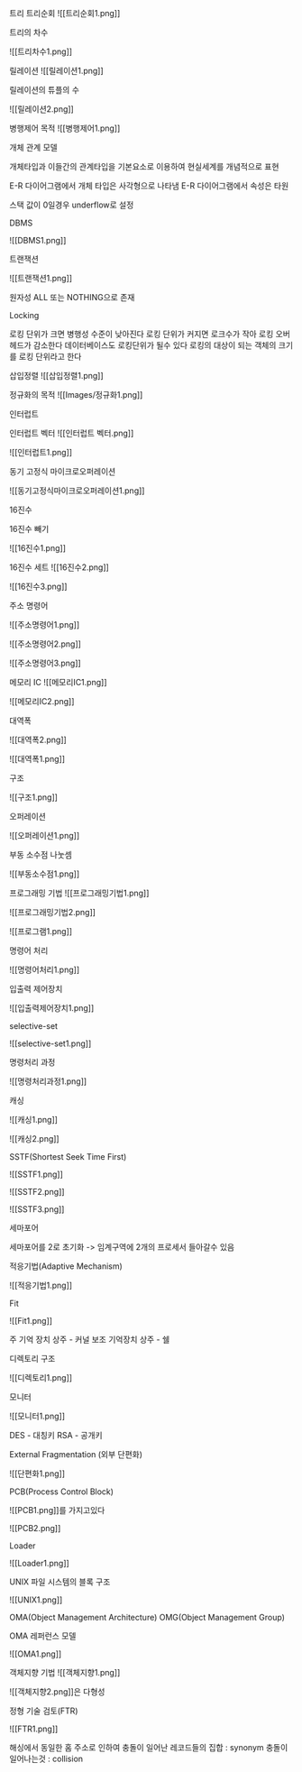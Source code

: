 트리
트리순회
![[트리순회1.png]]


트리의 차수

![[트리차수1.png]]



릴레이션
![[릴레이션1.png]]

릴레이션의 튜플의 수

![[릴레이션2.png]]


병행제어 목적 
![[병행제어1.png]]


개체 관계 모델

개체타입과 이들간의 관계타입을 기본요소로 이용하여 현실세계를 개념적으로 표현

E-R 다이어그램에서 개체 타입은 사각형으로 나타냄
E-R 다이어그램에서 속성은 타원


스택
값이 0일경우 underflow로 설정


DBMS

![[DBMS1.png]]


트랜잭션

![[트랜잭션1.png]]


원자성  ALL 또는 NOTHING으로 존재


Locking

로킹 단위가 크면 병행성 수준이 낮아진다
로킹 단위가 커지면 로크수가 작아 로킹 오버헤드가 감소한다
데이터베이스도 로킹단위가 될수 있다
로킹의 대상이 되는 객체의 크기를 로킹 단위라고 한다



삽입정렬
![[삽입정렬1.png]]


정규화의 목적
![[Images/정규화1.png]]


인터럽트

인터럽트 벡터
![[인터럽트 벡터.png]]


![[인터럽트1.png]]



동기 고정식 마이크로오퍼레이션

![[동기고정식마이크로오퍼레이션1.png]]

16진수

16진수 빼기

![[16진수1.png]]

16진수 세트
![[16진수2.png]]

![[16진수3.png]]

주소 명령어

![[주소명령어1.png]]

![[주소명령어2.png]]



![[주소명령어3.png]]


메모리 IC 
![[메모리IC1.png]]



![[메모리IC2.png]]


대역폭

![[대역폭2.png]]




![[대역폭1.png]]


구조

![[구조1.png]]


오퍼레이션

![[오퍼레이션1.png]]

부동 소수점 나눗셈

![[부동소수점1.png]]


프로그래밍 기법
![[프로그래밍기법1.png]]

![[프로그래밍기법2.png]]


![[프로그램1.png]]


명령어 처리

![[명령어처리1.png]]


입출력 제어장치

![[입출력제어장치1.png]]


selective-set

![[selective-set1.png]]


명령처리 과정

![[명령처리과정1.png]]


캐싱

![[캐싱1.png]]

![[캐싱2.png]]


SSTF(Shortest Seek Time First)

![[SSTF1.png]]

![[SSTF2.png]]

![[SSTF3.png]]


세마포어

세마포어를 2로 초기화 -> 임계구역에 2개의 프로세서 들아갈수 있음


적응기법(Adaptive Mechanism)

![[적응기법1.png]]


Fit


![[Fit1.png]]


주 기억 장치 상주 - 커널
보조 기억장치 상주 - 쉘


디렉토리 구조

![[디렉토리1.png]]


모니터

![[모니터1.png]]


DES - 대칭키
RSA -  공개키


External Fragmentation (외부 단편화)

![[단편화1.png]]


PCB(Process Control Block)

![[PCB1.png]]를 가지고있다


![[PCB2.png]]



Loader

![[Loader1.png]]



UNIX 파일 시스템의 블록 구조

![[UNIX1.png]]


OMA(Object Management Architecture)
OMG(Object Management Group)

OMA 레퍼런스 모델


![[OMA1.png]]



객체지향 기법
![[객체지향1.png]]


![[객체지향2.png]]은 다형성


정형 기술 검토(FTR)

![[FTR1.png]]


해싱에서 동일한 홈 주소로 인하여 충돌이 일어난 레코드들의 집합 : synonym
충돌이 일어나는것 : collision
